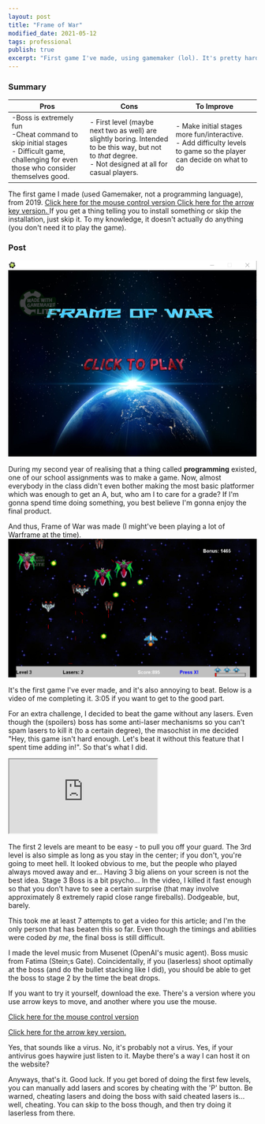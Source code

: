 ```yaml
---
layout: post
title: "Frame of War"
modified_date: 2021-05-12
tags: professional
publish: true
excerpt: "First game I've made, using gamemaker (lol). It's pretty hard. You should try it ;) "
---
```


<h3> Summary </h3>

| Pros | Cons | To Improve |
| ---- | ---- | ---------- |
| -Boss is extremely fun <br> -Cheat command to skip initial stages <br> - Difficult game, challenging for even those who consider themselves good.   | - First level (maybe next two as well) are slightly boring. Intended to be this way, but not to *that* degree. <br>- Not designed at all for casual players.    | - Make initial stages more fun/interactive. <br> - Add difficulty levels to game so the player can decide on what to do      |

The first game I made (used Gamemaker, not a programming language), from 2019. <a href="/assets/frameofwar/Frame of War Mouse Move - Yuvraj Fowdar.exe"> Click here for the mouse control version </a> <a href="/assets/frameofwar/Frame Of War.exe"> Click here for the arrow key version. </a> If you get a thing telling you to install something or skip the installation, just skip it. To my knowledge, it doesn't actually do anything (you don't need it to play the game).


<h3> Post </h3>
<img src="/assets/frameofwar/entryimg.PNG" alt="Home screen">

During my second year of realising that a thing called **programming** existed, one of our school assignments was to make a game. Now, almost everybody in the class didn't even bother making the most basic platformer which was enough to get an A, but, who am I to care for a grade?
If I'm gonna spend time doing something, you best believe I'm gonna enjoy the final product. 

And thus, Frame of War was made (I might've been playing a lot of Warframe at the time). 
<img src="/assets/frameofwar/level3.png">

It's the first game I've ever made, and it's also annoying to beat. Below is a video of me completing it. 3:05 if you want to get to the good part.

For an extra challenge, I decided to beat the game without any lasers. Even though the (spoilers) boss has some anti-laser mechanisms so you can't spam lasers to kill it (to a certain degree), the masochist in me decided "Hey, this game isn't hard enough. Let's beat it without this feature that I spent time adding in!". So that's what I did.


<iframe src="https://www.youtube.com/embed/IX4cPKXT7-s" allowfullscreen> </iframe>

The first 2 levels are meant to be easy - to pull you off your guard. The 3rd level is also simple as long as you stay in the center; if you don't, you're going to meet hell. It looked obvious to me, but the people who played always moved away and er... Having 3 big aliens on your screen is not the best idea.
Stage 3 Boss is a bit psycho... In the video, I killed it fast enough so that you don't have to see a certain surprise (that may involve approximately 8 extremely rapid close range fireballs). Dodgeable, but, barely.

This took me at least 7 attempts to get a video for this article; and I'm the only person that has beaten this so far. Even though the timings and abilities were coded *by me*, the final boss is still difficult. 

I made the level music from Musenet (OpenAI's music agent). 
Boss music from Fatima (Stein;s Gate). Coincidentally, if you (laserless) shoot optimally at the boss (and do the bullet stacking like I did), you should be able to get the boss to stage 2 by the time the beat drops.

If you want to try it yourself, download the exe. There's a version where you use arrow keys to move, and another where you use the mouse.

<a href="/assets/frameofwar/Frame of War Mouse Move - Yuvraj Fowdar.exe"> Click here for the mouse control version </a>

<a href="/assets/frameofwar/Frame Of War.exe"> Click here for the arrow key version. </a>


Yes, that sounds like a virus. No, it's probably not a virus. Yes, if your antivirus goes haywire just listen to it. Maybe there's a way I can host it on the website?

Anyways, that's it. Good luck. If you get bored of doing the first few levels, you can manually add lasers and scores by cheating with the 'P' button. Be warned, cheating lasers and doing the boss with said cheated lasers is... well, cheating. You can skip to the boss though, and then try doing it laserless from there.

